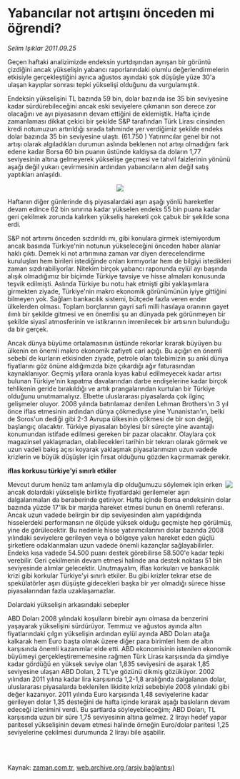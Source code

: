 # Yabancılar not artışını önceden mi öğrendi?

*Selim Işıklar 2011.09.25*

<td class="columnist-detail">
<p>Geçen haftaki analizimizde endeksin yurtdışından ayrışan bir görüntü çizdiğini ancak yükselişin yabancı raporlarındaki olumlu değerlendirmelerin etkisiyle gerçekleştiğini ayrıca ağustos ayındaki şok düşüşle yüze 30'a ulaşan kayıplar sonrası tepki yükselişi olduğunu da vurgulamıştık.</p>
<p>
<div id="haberMetinDiv">
<p>Endeksin yükselişini TL bazında 59 bin, dolar bazında ise 35 bin seviyesine kadar sürdürebileceğini ancak eski seviyelere çıkmanın son derece zor olacağını ve ayı piyasasının devam ettiğini de eklemiştik. Hafta içinde zamanlaması dikkat çekici bir şekilde S&amp;P tarafından Türk Lirası cinsinden kredi notumuzun artırıldığı sırada tahminde yer verdiğimiz şekilde endeks dolar bazında 35 bin seviyesine ulaştı. 
(61.750 ) Yatırımcılar genel bir not artışı olarak algıladıkları durumun aslında beklenen not artışı olmadığını fark edene kadar Borsa 60 bin puanın üstünde kaldıysa da doların 1,77 seviyesinin altına gelmeyerek yükselişe geçmesi ve tahvil faizlerinin yönünü aşağı değil yukarı çevirmesinin ardından yabancıların alım değil satış yaptıkları anlaşıldı. <p>
<p align="center"><img border="0" src="http://web.archive.org/web/20111213103515im_/http://medya.zaman.com.tr/2011/09/25/s-endex.jpg"/>
<p>Haftanın diğer günlerinde dış piyasalardaki aşırı aşağı yönlü hareketler devam edince 62 bin sınırına kadar yükselen endeks 55 bin puana kadar geri çekilmek zorunda kalırken yükseliş hareketi çok çabuk bir şekilde sona erdi.
<p>S&amp;P not artırımı önceden sızdırıldı mı, gibi konulara girmek istemiyordum ancak basında Türkiye'nin notunun yükseleceğini önceden haber alanlar haklı çıktı. Demek ki not artırımına zaman var diyen derecelendirme kuruluşları hem birileri istediğinde onları kırmıyorlar hem de bilgiyi istedikleri zaman sızdırabiliyorlar. Nitekim birçok yabancı raporunda eylül ayı başında alışık olmadığımız bir biçimde Türkiye tavsiye ve hisse almaları konusunda teşvik edilmişti. Aslında Türkiye bu notu hak etmişti gibi yaklaşımlara girmekten ziyade, Türkiye'nin makro ekonomik görünümünün iyiye gittiğini bilmeyen yok. Sağlam bankacılık sistemi, bütçede fazla veren ender ülkelerden olması. Toplam borçlarının gayri safi milli hasılaya oranının gayet ılımlı bir şekilde gitmesi ve en önemlisi şu an dünyada pek görünmeyen bir şekilde siyasî atmosferinin ve istikrarının imrenilecek bir artısının bulunduğu da bir gerçek.
<p>Ancak dünya büyüme ortalamasının üstünde rekorlar kırarak büyüyen bu ülkenin en önemli makro ekonomik zafiyeti cari açığı. Bu açığın en önemli sebebi de kurların etkisinden ziyade, petrole olan talebimizin şu anki dünya fiyatlarını göz önüne aldığımızda bize çıkardığı ağır faturasından kaynaklanıyor. Geçmiş yıllara oranla kıyas kabul edilmeyecek kadar artısı bulunan Türkiye'nin kapatma davalarından darbe endişelerine kadar birçok tehlikenin geride bırakıldığı ve artık prangalarından kurtulan bir Türkiye olduğunu unutmamalıyız. Elbette uluslararası piyasalarda çok ilginç gelişmeler oluyor. 2008 yılında batırılamaz denilen Lehman Brothers'ın 3 yıl önce iflas etmesinin ardından dünya çökmediyse yine Yunanistan'ın, belki de Soros'un dediği gibi 2-3 Avrupa ülkesinin çökmesi de bir son değil, başlangıç olacaktır. Türkiye piyasaları böylesi bir süreçte yine avantajlı konumundan istifade edilmesi gereken bir pazar olacaktır. Olaylara çok magazinsel yaklaşmadan, olabilecekleri tarihin bir tekrarı olarak görmek ve uzun vadeli bakış açısı koyarak yaklaşmak piyasalarımızın uzun vadede krizlerin ve büyük düşüşler için fırsat olduğunu gözden kaçırmamak gerekir.
<b><p>iflas korkusu türkiye'yi sınırlı etkiler</p></b>
<p align="center"><img align="right" border="0" src="http://web.archive.org/web/20111213103515im_/http://medya.zaman.com.tr/2011/09/25/s-dolar.jpg"/>
<p>Mevcut durum henüz tam anlamıyla dip olduğumuzu söylemek için erken ancak dolardaki yükselişle birlikte fiyatlardaki gerilemeler aşırı dalgalanmaları da beraberinde getiriyor. Hafta içinde Borsa endeksinin dolar bazında yüzde 17'lik bir marjda hareket etmesi bunun en önemli referansı. Ancak uzun vadede belirgin bir dip seviyesinden alım yapıldığında hisselerdeki performansın ne ölçüde yüksek olduğu geçmişte hep görülmüş, yine de görülecektir. Bu nedenle hisse yatırımcılarının dolar bazında 2008 yılındaki seviyelere gerileyen veya o bölgeye yakın hareket eden güçlü şirketlere odaklanmaları uzun vadede önemli kazançlar sağlayabilirler. Endeks kısa vadede 54.500 puanı destek görebilirse 58.500'e kadar tepki verebilir. Geri çekilmenin devam etmesi halinde ana destek noktası 51 bin seviyesinde alımlar gelecektir. Unutmayalım, iflas korkuları ve bankacılık krizi gibi korkular Türkiye'yi sınırlı etkiler. Bu gibi krizler tekrar etse de spekülatörler aşırı düşüşte gidecekleri başka bir yer olmadığı sürece hisse piyasalarından fazla uzaklaşamazlar.
<p>Dolardaki yükselişin arkasındaki sebepler
<p>ABD Doları 2008 yılındaki koşulların birebir aynı olmasa da benzerini yaşayarak yükselişini sürdürüyor. Temmuz ve ağustos ayında altın fiyatlarındaki çılgın yükselişin ardından eylül ayında ABD Doları atağa kalkarak hem Euro başta olmak üzere diğer para birimleri hem de altın karşısında önemli kazanımlar elde etti. ABD ekonomisinin istenilen ekonomik büyümeyi gerçekleştirememesine rağmen Türk Lirası karşısında da şimdiye kadar gördüğü en yüksek seviye olan 1,835 seviyesini de aşarak 1,85 seviyesine ulaşan ABD Doları, 2 TL'ye gözünü dikmiş gözüküyor. 2002 yılından 2011 yılına kadar lira karşısında 1,2-1,8 aralığında dalgalanan dolar, uluslararası piyasalarda beklenilen likidite krizi sebebiyle 2008 yılındaki gibi değer kazanıyor. 2011 yılında Euro karşısında 1,48 seviyelerine kadar gerileyen dolar 1,35 desteğini de hafta içinde kırarak aşağı baskıların devam edeceği izlenimini verdi. Bu şartlarda söyleyebileceğim; ABD Doları, TL karşısında uzun bir süre 1,75 seviyesinin altına gelmez. 2 lirayı hedef yapar paritesel yükselişinin devam etmesi halinde örneğin Euro/dolar paritesi 1,25 seviyelerine çekilmesi durumunda 2 lirayı bile aşabilir. </p></p></p></p></p></p></p></p></p></p></div>
</p>


<p><br>
		 </br></p></td>

Kaynak: [zaman.com.tr](http://zaman.com.tr/yazar.do?yazino=1183503), [web.archive.org (arşiv bağlantısı)](http://web.archive.org/web/20111213103515/http://zaman.com.tr/yazar.do?yazino=1183503)
